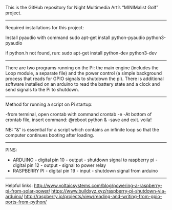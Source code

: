 This is the GitHub repository for Night Multimedia Art’s “MINIMalist Golf” project.
______________

Required installations for this project:

Install pyaudio with command
sudo apt-get install python-pyaudio python3-pyaudio

if python.h not found, run:
sudo apt-get install python-dev python3-dev
_______________

There are two programs running on the Pi: the main engine (includes the Loop module, a separate file) and the power control (a simple background process that reads for GPIO signals to shutdown the pi). There is additional software installed on an arduino to read the battery state and a clock and send signals to the Pi to shutdown.
_______________

Method for running a script on Pi startup:

-from terminal, open crontab with command 
        crontab -e
-At bottom of crontab file, insert command:
        @reboot python <full file path of python file> &
-save and exit. voila!

NB: "&" is essential for a script which contains an infinite loop so that the computer continues booting after loading.

____________________________

PINS:
- ARDUINO
        - digital pin 10 - output - shutdown signal to raspberry pi
        - digital pin 12 - output - signal to power relay
- RASPBERRY PI
        - digital pin 19 - input - shutdown signal from arduino

____________________________

Helpful links:
http://www.voltaicsystems.com/blog/powering-a-raspberry-pi-from-solar-power/
https://www.buildxyz.xyz/raspberry-pi-shutdown-via-arduino/
http://raspberry.io/projects/view/reading-and-writing-from-gpio-ports-from-python/
